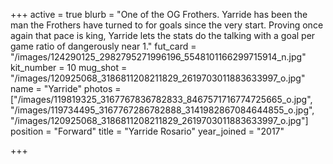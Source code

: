 +++
active = true
blurb = "One of the OG Frothers. Yarride has been the man the Frothers have turned to for goals since the very start. Proving once again that pace is king, Yarride lets the stats do the talking with a goal per game ratio of dangerously near 1."
fut_card = "/images/124290125_2982795271996196_5548101166299715914_n.jpg"
kit_number = 10
mug_shot = "/images/120925068_3186811208211829_2619703011883633997_o.jpg"
name = "Yarride"
photos = ["/images/119819325_3167767836782833_8467571716774725665_o.jpg", "/images/119734495_3167767286782888_3141982867084644855_o.jpg", "/images/120925068_3186811208211829_2619703011883633997_o.jpg"]
position = "Forward"
title = "Yarride Rosario"
year_joined = "2017"

+++
